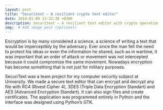 ```yaml
---
layout: post
title: "Securitext – A resilient crypto text editor"
date: 2014-01-08 13:32:20 +0300
description: Securitext – A resilient text editor with crypto operations in Python
img:  # Add image post (optional)
---
```

Encryption is by many considered a science, a science of writing a text that would be imperceptibly by the adversary. Ever since the man felt the need to protect his ideas or even the information he shared, such as in wartime, it was important that an order of attack or movement was not intercepted because it could compromise the same movement. Nowadays encryption has become something that is not just for military purposes.

SecuriText was a team project for my computer security subject at University. We made a secure text editor that can encrypt and decrypt any file with RC4 (Rivest Cipher 4), 3DES (Triple Data Encryption Standart) and AES (Advanced Encryption Standart). It can also sign files and create certificates. The application was programmed entirely in Python and the interface was designed using Python’s GTK.
